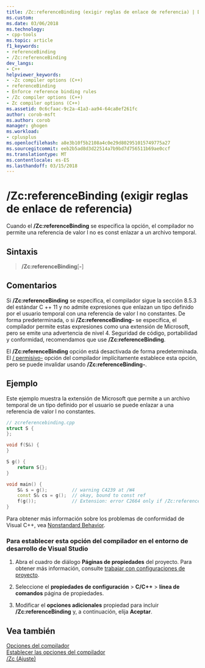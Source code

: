 ```yaml
---
title: /Zc:referenceBinding (exigir reglas de enlace de referencia) | Documentos de Microsoft
ms.custom: 
ms.date: 03/06/2018
ms.technology:
- cpp-tools
ms.topic: article
f1_keywords:
- referenceBinding
- /Zc:referenceBinding
dev_langs:
- C++
helpviewer_keywords:
- -Zc compiler options (C++)
- referenceBinding
- Enforce reference binding rules
- /Zc compiler options (C++)
- Zc compiler options (C++)
ms.assetid: 0c6cfaac-9c2a-41a3-aa94-64ca8ef261fc
author: corob-msft
ms.author: corob
manager: ghogen
ms.workload:
- cplusplus
ms.openlocfilehash: a8e3b10f5b2108a4c0e29d802951015749775a27
ms.sourcegitcommit: eeb2b5ad8d3d22514a7b9bd7d756511b69ae0ccf
ms.translationtype: MT
ms.contentlocale: es-ES
ms.lasthandoff: 03/15/2018
---
```

# <a name="zcreferencebinding-enforce-reference-binding-rules"></a>/Zc:referenceBinding (exigir reglas de enlace de referencia)

Cuando el **/Zc:referenceBinding** se especifica la opción, el compilador no permite una referencia de valor l no es const enlazar a un archivo temporal.

## <a name="syntax"></a>Sintaxis

> **/Zc:referenceBinding**[**-**]

## <a name="remarks"></a>Comentarios

Si **/Zc:referenceBinding** se especifica, el compilador sigue la sección 8.5.3 del estándar C ++ 11 y no admite expresiones que enlazan un tipo definido por el usuario temporal con una referencia de valor l no constantes. De forma predeterminada, o si **/Zc:referenceBinding-** se especifica, el compilador permite estas expresiones como una extensión de Microsoft, pero se emite una advertencia de nivel 4. Seguridad de código, portabilidad y conformidad, recomendamos que use **/Zc:referenceBinding**.

El **/Zc:referenceBinding** opción está desactivada de forma predeterminada. El [/ permisivo-](permissive-standards-conformance.md) opción del compilador implícitamente establece esta opción, pero se puede invalidar usando **/Zc:referenceBinding-**.

## <a name="example"></a>Ejemplo

Este ejemplo muestra la extensión de Microsoft que permite a un archivo temporal de un tipo definido por el usuario se puede enlazar a una referencia de valor l no constantes.

```cpp
// zcreferencebinding.cpp
struct S {
};

void f(S&) {
}

S g() {
    return S{};
}

void main() {
    S& s = g();         // warning C4239 at /W4
    const S& cs = g();  // okay, bound to const ref
    f(g());             // Extension: error C2664 only if /Zc:referenceBinding
}
```

Para obtener más información sobre los problemas de conformidad de Visual C++, vea [Nonstandard Behavior](../../cpp/nonstandard-behavior.md).

### <a name="to-set-this-compiler-option-in-the-visual-studio-development-environment"></a>Para establecer esta opción del compilador en el entorno de desarrollo de Visual Studio

1. Abra el cuadro de diálogo **Páginas de propiedades** del proyecto. Para obtener más información, consulte [trabajar con configuraciones de proyecto](../../ide/working-with-project-properties.md).

1. Seleccione el **propiedades de configuración** > **C/C++** > **línea de comandos** página de propiedades.

1. Modificar el **opciones adicionales** propiedad para incluir **/Zc:referenceBinding** y, a continuación, elija **Aceptar**.

## <a name="see-also"></a>Vea también

[Opciones del compilador](../../build/reference/compiler-options.md)<br/>
[Establecer las opciones del compilador](../../build/reference/setting-compiler-options.md)<br/>
[/Zc (Ajuste)](../../build/reference/zc-conformance.md)<br/>

